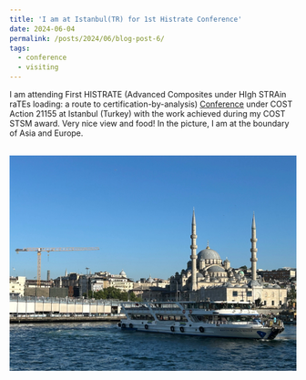 ```yaml
---
title: 'I am at Istanbul(TR) for 1st Histrate Conference'
date: 2024-06-04
permalink: /posts/2024/06/blog-post-6/
tags:
  - conference
  - visiting
---
```


I am attending First HISTRATE (Advanced Composites under HIgh STRAin raTEs loading: a route to certification-by-analysis) [Conference](https://histrate.eu/news/first-histrate-conference-held-in-istanbul/) under COST Action 21155 at Istanbul (Turkey) with the work achieved during my COST STSM award. Very nice view and food! In the picture, I am at the boundary of Asia and Europe.

<br/><img src='/images/istan2024.png'>